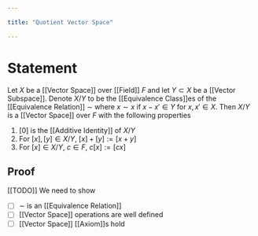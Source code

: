 ```yaml
---

title: "Quotient Vector Space"

---
```

# Statement
Let $X$ be a [[Vector Space]] over [[Field]] $F$ and let $Y \subset X$ be a [[Vector Subspace]]. Denote $X / Y$ to be the [[Equivalence Class]]es of the [[Equivalence Relation]] $\sim$ where $x \sim x$ if $x-x' \in Y$ for $x,x' \in X$. Then $X / Y$ is a [[Vector Space]] over $F$ with the following properties
1. $[0]$ is the [[Additive Identity]] of $X / Y$
2. For $[x], [y] \in X/Y$, $[x] + [y] := [x+y]$
3. For $[x] \in X/Y$, $c \in F$, $c[x] := [cx]$

## Proof
[[TODO]] We need to show
- [ ] $\sim$ is an [[Equivalence Relation]]
- [ ] [[Vector Space]] operations are well defined
- [ ] [[Vector Space]] [[Axiom]]s hold
